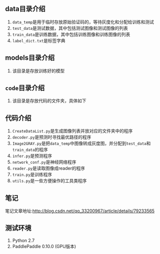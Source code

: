 ## data目录介绍
1. `data_temp`是用于临时存放原始验证码的，等待灰度化和分配给训练和测试
2. `test_data`是测试数据，其中包括测试图像和测试图像的列表
3. `train_data`是训练数据，其中包括训练图像和训练图像的列表
4. `label_dict.txt`是标签字典

## models目录介绍
1. 该目录是存放训练好的模型

## `code`目录介绍
1. 该目录是存放代码的文件夹，具体如下

## 代码介绍
1. `CreateDataList.py`是生成图像列表并放对应的文件夹中的程序
2. `decoder.py`是预测时寻找最优路径的程序
3. `Image2GRAY.py`是把`data_temp`中图像转成灰度图，并分配到`test_data`和`train_data`的程序
4. `infer.py`是预测程序
5. `network_conf.py`是神经网络程序
6. `reader.py`是读取图像成reader的程序
7. `train.py`是训练程序
8. `utils.py`是一些方便操作的工具类程序

## 笔记
笔记文章地址:http://blog.csdn.net/qq_33200967/article/details/79233565


## 测试环境
1. Python 2.7
2. PaddlePaddle 0.10.0 (GPU版本)
